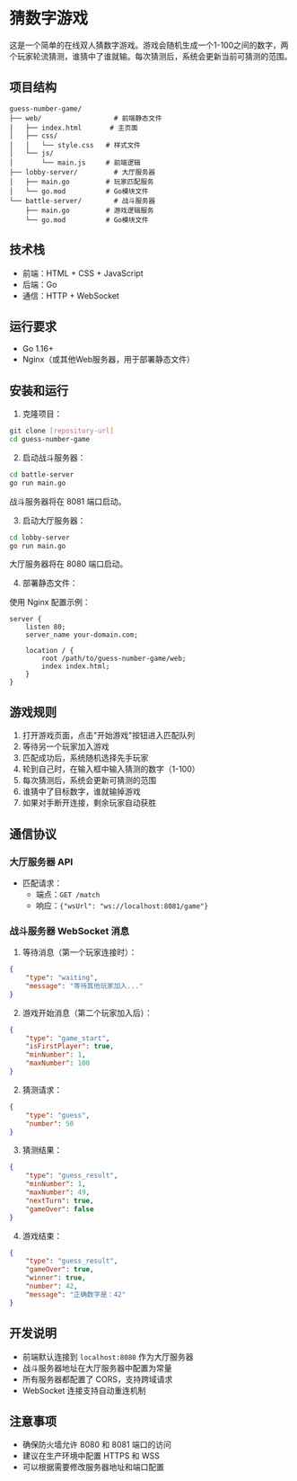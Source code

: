 # 猜数字游戏

这是一个简单的在线双人猜数字游戏。游戏会随机生成一个1-100之间的数字，两个玩家轮流猜测，谁猜中了谁就输。每次猜测后，系统会更新当前可猜测的范围。

## 项目结构

```
guess-number-game/
├── web/                  # 前端静态文件
│   ├── index.html       # 主页面
│   ├── css/            
│   │   └── style.css   # 样式文件
│   └── js/
│       └── main.js     # 前端逻辑
├── lobby-server/         # 大厅服务器
│   ├── main.go         # 玩家匹配服务
│   └── go.mod          # Go模块文件
└── battle-server/        # 战斗服务器
    ├── main.go         # 游戏逻辑服务
    └── go.mod          # Go模块文件
```

## 技术栈

- 前端：HTML + CSS + JavaScript
- 后端：Go
- 通信：HTTP + WebSocket

## 运行要求

- Go 1.16+
- Nginx（或其他Web服务器，用于部署静态文件）

## 安装和运行

1. 克隆项目：
```bash
git clone [repository-url]
cd guess-number-game
```

2. 启动战斗服务器：
```bash
cd battle-server
go run main.go
```
战斗服务器将在 8081 端口启动。

3. 启动大厅服务器：
```bash
cd lobby-server
go run main.go
```
大厅服务器将在 8080 端口启动。

4. 部署静态文件：

使用 Nginx 配置示例：
```nginx
server {
    listen 80;
    server_name your-domain.com;

    location / {
        root /path/to/guess-number-game/web;
        index index.html;
    }
}
```

## 游戏规则

1. 打开游戏页面，点击"开始游戏"按钮进入匹配队列
2. 等待另一个玩家加入游戏
3. 匹配成功后，系统随机选择先手玩家
4. 轮到自己时，在输入框中输入猜测的数字（1-100）
5. 每次猜测后，系统会更新可猜测的范围
6. 谁猜中了目标数字，谁就输掉游戏
7. 如果对手断开连接，剩余玩家自动获胜

## 通信协议

### 大厅服务器 API

- 匹配请求：
  - 端点：`GET /match`
  - 响应：`{"wsUrl": "ws://localhost:8081/game"}`

### 战斗服务器 WebSocket 消息

1. 等待消息（第一个玩家连接时）：
```json
{
    "type": "waiting",
    "message": "等待其他玩家加入..."
}
```

2. 游戏开始消息（第二个玩家加入后）：
```json
{
    "type": "game_start",
    "isFirstPlayer": true,
    "minNumber": 1,
    "maxNumber": 100
}
```

2. 猜测请求：
```json
{
    "type": "guess",
    "number": 50
}
```

3. 猜测结果：
```json
{
    "type": "guess_result",
    "minNumber": 1,
    "maxNumber": 49,
    "nextTurn": true,
    "gameOver": false
}
```

4. 游戏结束：
```json
{
    "type": "guess_result",
    "gameOver": true,
    "winner": true,
    "number": 42,
    "message": "正确数字是：42"
}
```

## 开发说明

- 前端默认连接到 `localhost:8080` 作为大厅服务器
- 战斗服务器地址在大厅服务器中配置为常量
- 所有服务器都配置了 CORS，支持跨域请求
- WebSocket 连接支持自动重连机制

## 注意事项

- 确保防火墙允许 8080 和 8081 端口的访问
- 建议在生产环境中配置 HTTPS 和 WSS
- 可以根据需要修改服务器地址和端口配置
